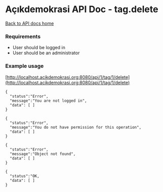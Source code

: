 # Açıkdemokrasi API Doc - tag.delete

[Back to API docs home](Home)

### Requirements
- User should be logged in
- User should be an administrator

### Example usage

[http://localhost.acikdemokrasi.org:8080/api/1/tag/1/delete](http://localhost.acikdemokrasi.org:8080/api/1/tag/1/delete)

```
{
  "status":"Error",
  "message":"You are not logged in",
  "data": [ ]
}
```
```
{
  "status":"Error",
  "message":"You do not have permission for this operation",
  "data": [ ]
}
```

```
{
  "status":"Error",
  "message":"Object not found",
  "data": [ ]
}
```
```
{
  "status":"OK,
  "data": [ ]
}
```